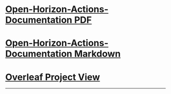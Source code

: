# [Open-Horizon-Actions-Documentation PDF](Github_Actions_Workflow_Documentation.pdf)
# [Open-Horizon-Actions-Documentation Markdown](Github_Actions_Documentation.md)
# [Overleaf Project View](https://www.overleaf.com/read/smzhpbxbzpcb)
----------------------------
